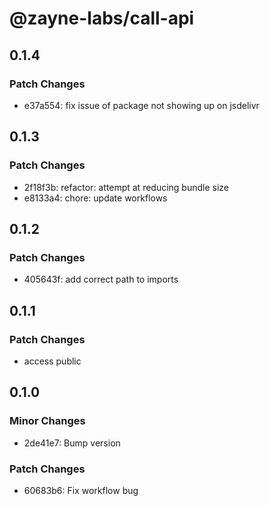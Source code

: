 # @zayne-labs/call-api

## 0.1.4

### Patch Changes

-  e37a554: fix issue of package not showing up on jsdelivr

## 0.1.3

### Patch Changes

-  2f18f3b: refactor: attempt at reducing bundle size
-  e8133a4: chore: update workflows

## 0.1.2

### Patch Changes

-  405643f: add correct path to imports

## 0.1.1

### Patch Changes

-  access public

## 0.1.0

### Minor Changes

-  2de41e7: Bump version

### Patch Changes

-  60683b6: Fix workflow bug
